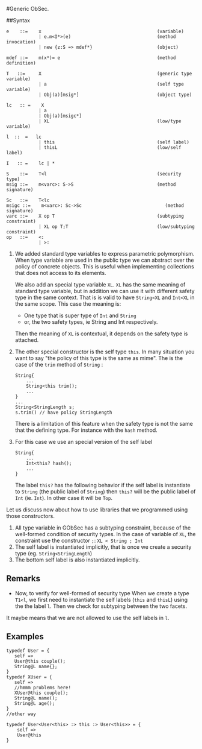#Generic ObSec.

##Syntax
```
e    ::=    x                                           (variable) 
            | e.m<I*>(e)                                (method invocation)
            | new {z:S => mdef*}                        (object)
            
mdef ::=    m(x*)= e                                    (method definition)

T   ::=     X                                           (generic type variable) 
            | a                                         (self type variable)
            | Obj(a)[msig*]                             (object type)
            
lc   :: =    X
            | a 
            | Obj(a)[msigc*]
            | XL                                        (low/type variable)
            
l  ::  =   lc            
            | this                                      (self label)                                              
            | thisL                                     (low/self label)
            
I   :: =    lc | *            
            
S    ::=    T<l                                         (security type)
msig ::=    m<varc>: S->S                               (method signature)

Sc   ::=    T<lc
msigc ::=    m<varc>: Sc->Sc                               (method signature)
varc ::=    X op T                                      (subtyping constraint)
            | XL op T;T                                 (low/subtyping constraint)
op   ::=    <:
            | >:
```


1. We added standard type variables to express parametric polymorphism. 
When type variable are used in the public type we can abstract over the policy of 
concrete objects. This is useful when implementing collections that does not access
to its elements.

    We also add an special type variable `XL`. 
    `XL` has the same meaning of standard type variable,
    but in addition we can use it with different safety type in the same context. 
    That is is valid to have `String<XL` and `Int<XL` in the same scope. 
    This case the meaning is:

    * One type that is super type of `Int` and `String`
    * or,  the two safety types, ie String and Int respectively.

    Then the meaning of `XL` is contextual, it depends on the 
    safety type is attached.

2. The other special constructor is the self type `this`. 
In many situation you want to say "the policy of this type is the same as mime". 
The is the case of the `trim` method of `String` :

    ```
    String{
        ...
        String<this trim();    
        ...
    }
    ...
    String<StringLength s;
    s.trim() // have policy StringLength
    ```

    There is a limitation of this feature when the safety type is not the same 
    that the defining type. For instance with the `hash` method. 
    
3. For this case we use an special version of the self label

    ```
    String{
        ...
        Int<this? hash();    
        ...
    }
    ```

    The label `this?` has the following behavior if the self label is 
    instantiate to `String` (the public label of `String`) then `this?` will be 
    the public label of `Int` (ie. `Int`). In other case it will be `Top`.


Let us discuss now about how to use libraries that we programmed using 
those constructors.

1. All type variable in GObSec has a subtyping constraint, because of the 
well-formed condition of security types. In the case of variable of `XL`, the 
constraint use the constructor `;`: `XL < String ; Int`
2. The self label is instantiated implicitly, that is once we create a 
security type (eg. `String<StringLength`)
3. The bottom self label is also instantiated implicitly.



## Remarks
* Now, to verify for well-formed of security type When we create a type `T1<l`, 
we first need to instantiate the self labels (`this` and `thisL`) using the
the label `l`. Then we check for subtyping between the two facets.

It maybe means that we are not allowed to use the self labels in `l`. 
## Examples

```
typedef User = {
   self =>
   User@this couple();
   String@L name{};
}
typedef XUser = {
   self =>
   //hmmm problems here!
   XUser@this couple();
   String@L name();
   String@L age();
}
//other way

typedef User<User<this> :> this :> User<this>> = {
    self =>
    User@this
}
```